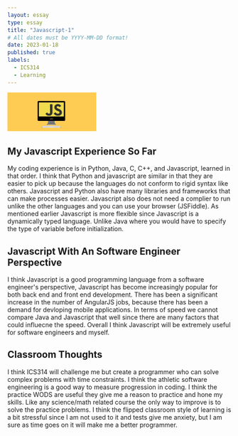 ```yaml
---
layout: essay
type: essay
title: "Javascript-1"
# All dates must be YYYY-MM-DD format!
date: 2023-01-18
published: true
labels:
  - ICS314
  - Learning
---
```


<img width="200px" class="rounded float-start pe-4" src="../img/javascript.png">
  
  ## My Javascript Experience So Far
  
  My coding experience is in Python, Java, C, C++, and Javascript, learned in that order. I think that Python and javascript are similar in that they are easier to pick up because the languages do not conform to rigid syntax like others.  Javascript and Python also have many libraries and frameworks that can make processes easier.  Javascript also does not need a complier to run unlike the other languages and you can use your browser (JSFiddle).  As mentioned earlier Javascript is more flexible since Javascript is a dynamically typed language.  Unlike Java where you would have to specify the type of variable before initialization.  
  
  ## Javascript With An Software Engineer Perspective
  
  I think Javascript is a good programming language from a software engineer's perspective, Javascript has become increasingly popular for both back end and front end development. There has been a significant increase in the number of AngularJS jobs, because there has been a demand for devloping mobile applications. In terms of speed we cannot compare Java and Javascript that well since there are many factors that could influecne the speed. Overall I think Javascript will be extremely useful for software engineers and myself.
  
  ## Classroom Thoughts
  
  I think ICS314 will challenge me but create a programmer who can solve complex problems with time constraints.  I think the athletic software engineering is a good way to measure progression in coding.  I think the practice WODS are useful they give me a reason to practice and hone my skills.  Like any science/math related course the only way to improve is to solve the practice problems.  I think the flipped classroom style of learning is a bit stressful since I am not used to it and tests give me anxiety, but I am sure as time goes on it will make me a better programmer.   
